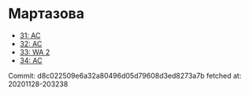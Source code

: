 # Мартазова
- [31: AC](31.md)
- [32: AC](32.md)
- [33: WA 2](33.md)
- [34: AC](34.md)

Commit: d8c022509e6a32a80496d05d79608d3ed8273a7b
 fetched at: 20201128-203238
